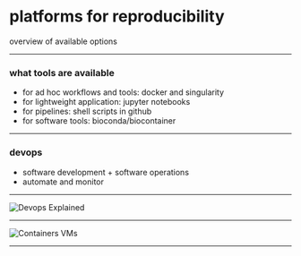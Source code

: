 # platforms for reproducibility 

overview of available options

---

### what tools are available 

- for ad hoc workflows and tools: docker and singularity
- for lightweight application: jupyter notebooks
- for pipelines: shell scripts in github   
- for software tools: bioconda/biocontainer  

---
### devops 

- software development + software operations
- automate and monitor

---

![Devops Explained](https://hostadvice.com/wp-content/uploads/2018/03/devopsext.jpg)

---

![Containers VMs](https://zdnet2.cbsistatic.com/hub/i/r/2017/05/08/af178c5a-64dd-4900-8447-3abd739757e3/resize/770xauto/78abd09a8d41c182a28118ac0465c914/docker-vm-container.png)

---
